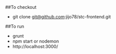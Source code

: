 ##To checkout
* git clone git@github.com:jijo78/stc-frontend.git

##To run
* grunt
* npm start or nodemon
* http://localhost:3000/
